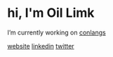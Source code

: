 <link href="template.css" rel="stylesheet"></link>

# hi, I'm Oil Limk
I’m currently working on [conlangs](https://oil-limk.github.io/Conlangs/)

[website](https://oil-limk.github.io/Oil-Limk/)
[linkedin](https://www.linkedin.com/in/oil-limk/)
[twitter](https://twitter.com/OilLimk)
<!-- <a style="background-color: transparent; text-decoration: none;"
  href="https://oillimk.bandcamp.com/" title="bandcamp">
  <img style="border-radius: 8px;"
    src="https://img.shields.io/badge/bandcamp-1DA0C3?style=for-the-badge&logo=bandcamp&logoColor=white">
</a> -->

